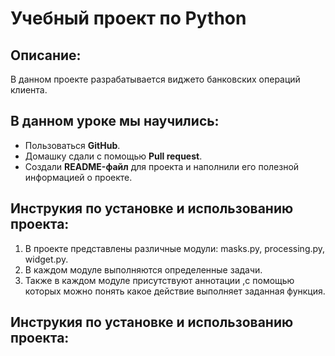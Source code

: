 # Учебный проект по Python

## Описание:
В данном проекте разрабатывается виджето банковских операций клиента.

## В данном уроке мы научились:

- Пользоваться **GitHub**.
- Домашку сдали с помощью **Pull request**.
- Создали **README-файл** для проекта и наполнили его полезной информацией о проекте.

## Инструкия по установке и использованию проекта:
1. В проекте представлены различные модули: masks.py, processing.py, widget.py.
2. В каждом модуле выполняются определенные задачи.
3. Также в каждом модуле присутствуют аннотации ,с помощью которых можно понять какое 
действие выполняет заданная функция.

## Инструкия по установке и использованию проекта: